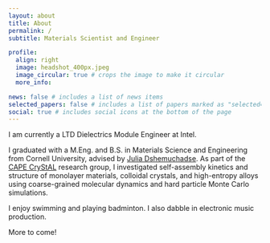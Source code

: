 ```yaml
---
layout: about
title: About
permalink: /
subtitle: Materials Scientist and Engineer

profile:
  align: right
  image: headshot_400px.jpeg
  image_circular: true # crops the image to make it circular
  more_info: 

news: false # includes a list of news items
selected_papers: false # includes a list of papers marked as "selected={true}"
social: true # includes social icons at the bottom of the page
---
```


I am currently a LTD Dielectrics Module Engineer at Intel. 

I graduated with a M.Eng. and B.S. in Materials Science and Engineering from Cornell University, advised by <a href="https://www.mse.cornell.edu/faculty-directory/julia-dshemuchadse"> Julia Dshemuchadse</a>. As part of the <a href="https://capecrystal.mse.cornell.edu">CAPE CryStAL<a> research group, I investigated self-assembly kinetics and structure of monolayer materials, colloidal crystals, and high-entropy alloys using coarse-grained molecular dynamics and hard particle Monte Carlo simulations. 

I enjoy swimming and playing badminton. I also dabble in electronic music production.

More to come!